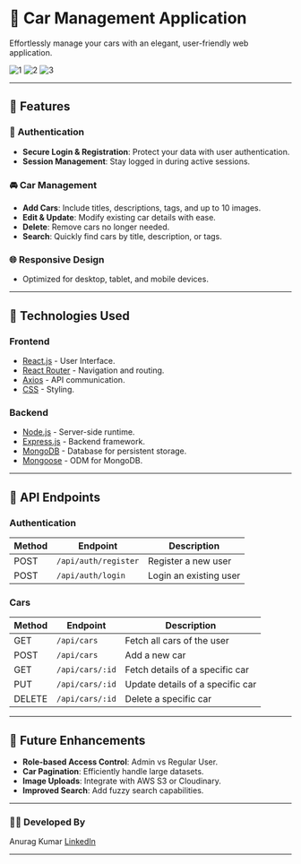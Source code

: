 # 🚗 **Car Management Application**  
Effortlessly manage your cars with an elegant, user-friendly web application.

![1](https://github.com/user-attachments/assets/913ea076-f8da-42db-9d68-3d646cb875da)
![2](https://github.com/user-attachments/assets/5cd6f36d-bc07-43cf-bcc1-4e8fdc6b818a)
![3](https://github.com/user-attachments/assets/8304565e-6633-42a0-b12d-53dbe5106344)

---

## 🌟 **Features**  

### 🔑 **Authentication**  
- **Secure Login & Registration**: Protect your data with user authentication.  
- **Session Management**: Stay logged in during active sessions.  

### 🚘 **Car Management**  
- **Add Cars**: Include titles, descriptions, tags, and up to 10 images.  
- **Edit & Update**: Modify existing car details with ease.  
- **Delete**: Remove cars no longer needed.  
- **Search**: Quickly find cars by title, description, or tags.

### 🌐 **Responsive Design**  
- Optimized for desktop, tablet, and mobile devices.

---

## 🚀 **Technologies Used**  

### **Frontend**  
- [React.js](https://reactjs.org/) - User Interface.  
- [React Router](https://reactrouter.com/) - Navigation and routing.  
- [Axios](https://axios-http.com/) - API communication.  
- [CSS](https://developer.mozilla.org/en-US/docs/Web/CSS) - Styling.

### **Backend**  
- [Node.js](https://nodejs.org/) - Server-side runtime.  
- [Express.js](https://expressjs.com/) - Backend framework.  
- [MongoDB](https://www.mongodb.com/) - Database for persistent storage.  
- [Mongoose](https://mongoosejs.com/) - ODM for MongoDB.

---

## 📖 **API Endpoints**  

### **Authentication**  
| Method | Endpoint            | Description          |
|--------|---------------------|----------------------|
| POST   | `/api/auth/register` | Register a new user |
| POST   | `/api/auth/login`    | Login an existing user |

### **Cars**  
| Method | Endpoint               | Description                     |
|--------|------------------------|---------------------------------|
| GET    | `/api/cars`            | Fetch all cars of the user      |
| POST   | `/api/cars`            | Add a new car                   |
| GET    | `/api/cars/:id`        | Fetch details of a specific car |
| PUT    | `/api/cars/:id`        | Update details of a specific car |
| DELETE | `/api/cars/:id`        | Delete a specific car           |

---

## 🎯 **Future Enhancements**  
- **Role-based Access Control**: Admin vs Regular User.  
- **Car Pagination**: Efficiently handle large datasets.  
- **Image Uploads**: Integrate with AWS S3 or Cloudinary.  
- **Improved Search**: Add fuzzy search capabilities.  

---

### 👨‍💻 **Developed By**  
Anurag Kumar  [LinkedIn](https://www.linkedin.com/in/anuragino/)

---
